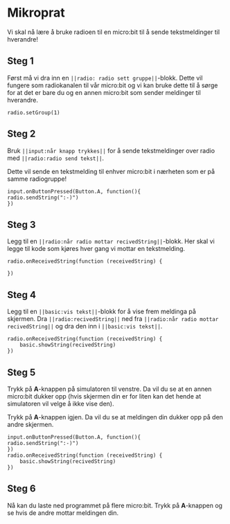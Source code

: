 # Mikroprat
Vi skal nå lære å bruke radioen til en micro:bit til å sende tekstmeldinger til hverandre! 


## Steg 1
Først må vi dra inn en ``||radio: radio sett gruppe||``-blokk. Dette vil fungere som radiokanalen til vår micro:bit og vi kan bruke dette til å sørge for at det er bare du og en annen micro:bit som sender meldinger til hverandre.

```blocks
radio.setGroup(1)
```

## Steg 2
Bruk ``||input:når knapp trykkes||`` for å sende tekstmeldinger over radio med ``||radio:radio send tekst||``.

Dette vil sende en tekstmelding til enhver micro:bit i nærheten som er på samme radiogruppe!

```blocks
input.onButtonPressed(Button.A, function(){
radio.sendString(":-)")
})
```

## Steg 3
Legg til en ``||radio:når radio mottar recivedString||``-blokk. Her skal vi legge til kode som kjøres hver gang vi mottar en tekstmelding.

```blocks
radio.onReceivedString(function (receivedString) {
	
})
```

## Steg 4
Legg til en ``||basic:vis tekst||``-blokk for å vise frem meldinga på skjermen. Dra ``||radio:recivedString||`` ned fra ``||radio:når radio mottar recivedString||`` og dra den inn i ``||basic:vis tekst||``.

```blocks
radio.onReceivedString(function (receivedString) {
	basic.showString(recivedString)
})
```

## Steg 5
Trykk på **A**-knappen på simulatoren til venstre. Da vil du se at en annen micro:bit dukker opp (hvis skjermen din er for liten kan det hende at simulatoren vil velge å ikke vise den). 

Trykk på **A**-knappen igjen. Da vil du se at meldingen din dukker opp på den andre skjermen. 

```blocks
input.onButtonPressed(Button.A, function(){
radio.sendString(":-)")
})
radio.onReceivedString(function (receivedString) {
	basic.showString(recivedString)
})
```

## Steg 6
Nå kan du laste ned programmet på flere micro:bit. Trykk på **A**-knappen og se hvis de andre mottar meldingen din.  





<script src="https://makecode.com/gh-pages-embed.js"></script><script>makeCodeRender("{{ site.makecode.home_url }}", "{{ site.github.owner_name }}/{{ site.github.repository_name }}");</script>